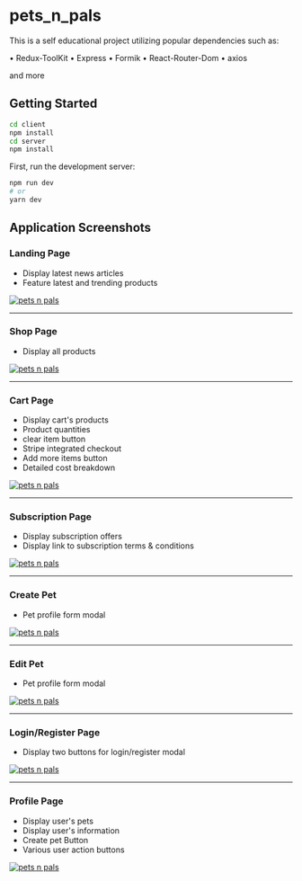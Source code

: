 # pets_n_pals
This is a self educational project utilizing popular dependencies such as: 

• Redux-ToolKit
• Express
• Formik
• React-Router-Dom
• axios

and more 
 
## Getting Started

```bash
cd client 
npm install
cd server 
npm install
```

First, run the development server:

```bash
npm run dev
# or
yarn dev
```
## Application Screenshots

### Landing Page
- Display latest news articles
- Feature latest and trending products 

[![pets n pals](https://github.com/Isaiahsylnol/pets_n_pals/blob/main/screenshots/landing-page.png)](#features)

-----------

### Shop Page
- Display all products 

[![pets n pals](https://github.com/Isaiahsylnol/pets_n_pals/blob/main/screenshots/shop-page.png)](#features)

-----------

### Cart Page
- Display cart's products
- Product quantities 
- clear item button
- Stripe integrated checkout
- Add more items button
- Detailed cost breakdown 

[![pets n pals](https://github.com/Isaiahsylnol/pets_n_pals/blob/main/screenshots/cart-page.png)](#features)

-----------

### Subscription Page
- Display subscription offers 
- Display link to subscription terms & conditions 

[![pets n pals](https://github.com/Isaiahsylnol/pets_n_pals/blob/main/screenshots/subscription-page.png)](#features)

-----------

### Create Pet
- Pet profile form modal  

[![pets n pals](https://github.com/Isaiahsylnol/pets_n_pals/blob/main/screenshots/create-pet.png)](#features)

-----------

### Edit Pet
- Pet profile form modal  

[![pets n pals](https://github.com/Isaiahsylnol/pets_n_pals/blob/main/screenshots/edit-pet.png)](#features)

-----------

### Login/Register Page
- Display two buttons for login/register modal 

[![pets n pals](https://github.com/Isaiahsylnol/pets_n_pals/blob/main/screenshots/login-register-page.png)](#features)

-----------

### Profile Page
- Display user's pets
- Display user's information
- Create pet Button
- Various user action buttons

[![pets n pals](https://github.com/Isaiahsylnol/pets_n_pals/blob/main/screenshots/profile-page.png)](#features)
